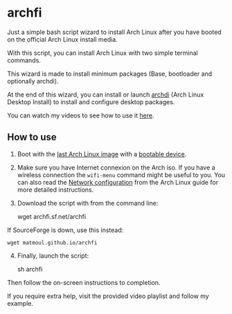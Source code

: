 # archfi

Just a simple bash script wizard to install Arch Linux after you have booted on the official Arch Linux install media.

With this script, you can install Arch Linux with two simple terminal commands.

This wizard is made to install minimum packages (Base, bootloader and optionally archdi).

At the end of this wizard, you can install or launch [archdi](https://github.com/MatMoul/archdi) (Arch Linux Desktop Install) to install and configure desktop packages.

You can watch my videos to see how to use it [here](https://www.youtube.com/playlist?list=PLytHgIKLV1caHlCrcTSkm5OF2WSVI1_Sq).

## How to use

1. Boot with the [last Arch Linux image](https://www.archlinux.org/download/) with a [bootable device](https://wiki.archlinux.org/index.php/USB_flash_installation_media).

2. Make sure you have Internet connexion on the Arch iso. If you have a wireless connection the `wifi-menu` command might be useful to you. You can also read the [Network configuration](https://wiki.archlinux.org/index.php/Network_configuration) from the Arch Linux guide for more detailed instructions.

3. Download the script with from the command line:

    wget archfi.sf.net/archfi

If SourceForge is down, use this instead:

    wget matmoul.github.io/archfi

4. Finally, launch the script:

    sh archfi

Then follow the on-screen instructions to completion.

If you require extra help, visit the provided video playlist and follow my example.

